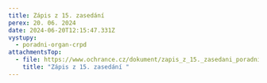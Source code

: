 ```yaml
---
title: Zápis z 15. zasedání
perex: 20. 06. 2024
date: 2024-06-20T12:15:47.331Z
vystupy:
  - poradni-organ-crpd
attachmentsTop:
  - file: https://www.ochrance.cz/dokument/zapis_z_15._zasedani_poradniho_organu.docx
    title: "Zápis z 15. zasedání "
---
```

